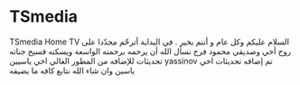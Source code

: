 # TSmedia
 TSmedia Home TV
 السلام عليكم
وكل عام و أنتم بخير .
في البداية أترحّم مجدّدا على روح أخي وصديقي محمود فرج نسأل الله أن يرحمه برحمته الواسعة ويسكنه فسيح جناته
تحديثات للإضافه من المطور الغالي اخي ياسيين yassinov
تم إضافه تحديثات اخي ياسين وان شاء الله نتابع كافه ما يضيفه
